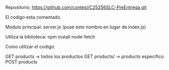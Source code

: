 Repositorio; https://github.com/contesl/C25256SLC-PreEntrega.git

El codigo esta comentado.

Modulo principal: server.js (puse este nombre en lugar de index.js)

Utiliza la biblioteca: npm install node-fetch

Como utilizar el codigo:

 GET products → todos los productos
 GET products/<id> → producto específico
 POST products <title> <price> <category> → crear producto. los nombres de campos son los que estan en la API pero solo se necesitan los valores
 PUT products/<id> <title> <price> <category> → actualizar producto. idem post
 DELETE products/<id> → eliminar producto

Ejemplos de uso:
Desde la linea de comando:

🔹 Consultar todos los productos
npm run start GET products

🔹 Consultar un producto específico
npm run start GET products/15

🔹 Crear un nuevo producto
npm run start POST products "T-Shirt-Rex" 300 "remeras"

🔹 Actualizar un producto
npm run start PUT products/7 "Camisa Azul" 450 "camisas"

🔹 Eliminar un producto
npm run start DELETE products/7

